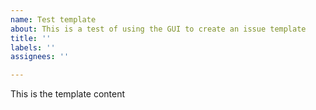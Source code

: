 ```yaml
---
name: Test template
about: This is a test of using the GUI to create an issue template
title: ''
labels: ''
assignees: ''

---
```


This is the template content
